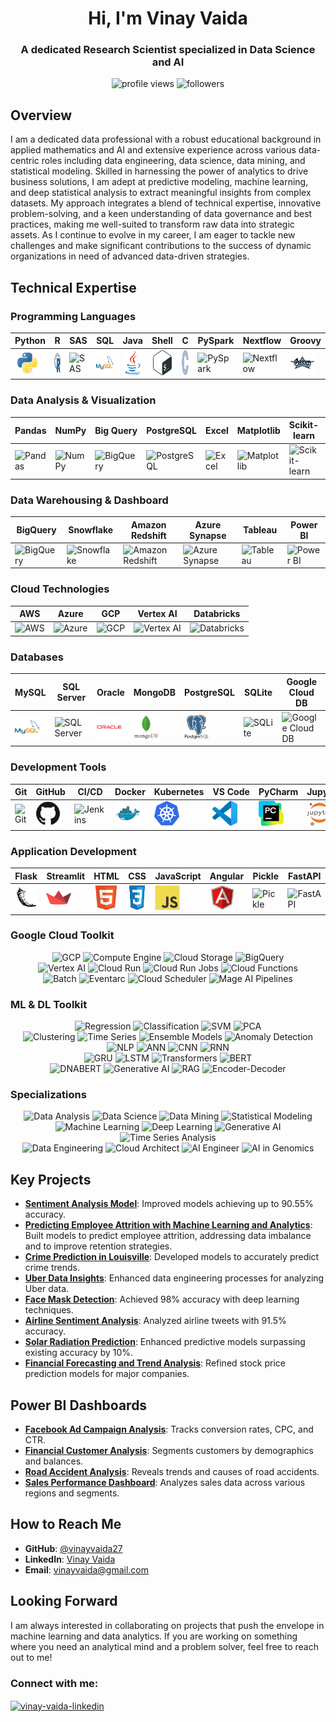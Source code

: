 <h1 align="center">Hi, I'm Vinay Vaida</h1>

<h3 align="center">A dedicated Research Scientist specialized in Data Science and AI</h3>

<p align="center">
  <img src="https://komarev.com/ghpvc/?username=vinayvaida27&label=Profile%20views&color=0e75b6&style=flat" alt="profile views" />
  <img src="https://img.shields.io/github/followers/vinayvaida27?label=Follow&style=social" alt="followers" />
</p>

## Overview

I am a dedicated data professional with a robust educational background in applied mathematics and AI and extensive experience across various data-centric roles including data engineering, data science, data mining, and statistical modeling. Skilled in harnessing the power of analytics to drive business solutions, I am adept at predictive modeling, machine learning, and deep statistical analysis to extract meaningful insights from complex datasets. My approach integrates a blend of technical expertise, innovative problem-solving, and a keen understanding of data governance and best practices, making me well-suited to transform raw data into strategic assets. As I continue to evolve in my career, I am eager to tackle new challenges and make significant contributions to the success of dynamic organizations in need of advanced data-driven strategies.

## Technical Expertise
### Programming Languages
| Python | R | SAS | SQL | Java | Shell | C | PySpark | Nextflow | Groovy |
|--------|---|-----|-----|------|-------|---|---------|----------|--------|
| <img src="https://raw.githubusercontent.com/devicons/devicon/master/icons/python/python-original.svg" alt="Python" width="40" height="40"/> | <img src="https://raw.githubusercontent.com/devicons/devicon/master/icons/r/r-original.svg" alt="R" width="40" height="40"/> | <img src="https://upload.wikimedia.org/wikipedia/commons/5/58/SAS_logo_horiz.svg" alt="SAS" width="40" height="40"/> | <img src="https://raw.githubusercontent.com/devicons/devicon/master/icons/mysql/mysql-original-wordmark.svg" alt="SQL" width="40" height="40"/> | <img src="https://raw.githubusercontent.com/devicons/devicon/master/icons/java/java-original.svg" alt="Java" width="40" height="40"/> | <img src="https://raw.githubusercontent.com/devicons/devicon/master/icons/bash/bash-original.svg" alt="Shell" width="40" height="40"/> | <img src="https://raw.githubusercontent.com/devicons/devicon/master/icons/c/c-original.svg" alt="C" width="40" height="40"/> | <img src="https://raw.githubusercontent.com/devicons/devicon/master/icons/apache_spark/apache_spark-original.svg" alt="PySpark" width="40" height="40"/> | <img src="https://upload.wikimedia.org/wikipedia/commons/6/60/Nextflow_logo.png" alt="Nextflow" width="40" height="40"/> | <img src="https://raw.githubusercontent.com/devicons/devicon/master/icons/groovy/groovy-original.svg" alt="Groovy" width="40" height="40"/> |

### Data Analysis & Visualization
| Pandas | NumPy | Big&nbsp;Query | PostgreSQL | Excel | Matplotlib | Scikit-learn | Stats&nbsp;Models | ggplot2 |
|--------|-------|--------------|------------|-------|------------|--------------|------------------|---------|
| <img src="https://cdn.jsdelivr.net/gh/devicons/devicon/icons/pandas/pandas-original.svg" alt="Pandas" width="40" height="40"/> | <img src="https://cdn.jsdelivr.net/gh/devicons/devicon/icons/numpy/numpy-original.svg" alt="NumPy" width="40" height="40"/> | <img src="https://www.vectorlogo.zone/logos/google_bigquery/google_bigquery-icon.svg" alt="BigQuery" width="40" height="40"/> | <img src="https://cdn.jsdelivr.net/gh/devicons/devicon/icons/postgresql/postgresql-original.svg" alt="PostgreSQL" width="40" height="40"/> | <img src="https://cdn.jsdelivr.net/npm/simple-icons@v11/icons/microsoftexcel.svg" alt="Excel" width="40" height="40"/> | <img src="https://cdn.jsdelivr.net/gh/devicons/devicon/icons/matplotlib/matplotlib-original.svg" alt="Matplotlib" width="40" height="40"/> | <img src="https://cdn.jsdelivr.net/gh/devicons/devicon/icons/scikitlearn/scikitlearn-original.svg" alt="Scikit-learn" width="40" height="40"/> | <img src="https://raw.githubusercontent.com/statsmodels/statsmodels/main/docs/_static/logo.svg" alt="StatsModels" width="40" height="40"/> | <img src="https://cdn.jsdelivr.net/gh/devicons/devicon/icons/r/r-original.svg" alt="ggplot2" width="40" height="40"/> |

### Data Warehousing & Dashboard
| BigQuery | Snowflake | Amazon Redshift | Azure Synapse | Tableau | Power BI |
|----------|-----------|-----------------|--------------|---------|---------|
| <img src="https://www.vectorlogo.zone/logos/google_bigquery/google_bigquery-icon.svg" alt="BigQuery" width="40" height="40"/> | <img src="https://cdn.jsdelivr.net/gh/devicons/devicon/icons/snowflake/snowflake-original.svg" alt="Snowflake" width="40" height="40"/> | <img src="https://upload.wikimedia.org/wikipedia/commons/8/8a/Amazon-Redshift-Logo.svg" alt="Amazon Redshift" width="40" height="40"/> | <img src="https://seeklogo.com/images/A/azure-synapse-analytics-logo-293C57D99E-seeklogo.com.svg" alt="Azure Synapse" width="40" height="40"/> | <img src="https://cdn.jsdelivr.net/gh/devicons/devicon/icons/tableau/tableau-original.svg" alt="Tableau" width="40" height="40"/> | <img src="https://upload.wikimedia.org/wikipedia/commons/c/cf/Power_BI_Logo.svg" alt="Power BI" width="40" height="40"/> |

### Cloud Technologies
| AWS | Azure | GCP | Vertex AI | Databricks |
|-----|-------|-----|-----------|------------|
| <img src="https://cdn.jsdelivr.net/gh/devicons/devicon/icons/amazonwebservices/amazonwebservices-original-wordmark.svg" alt="AWS" width="40" height="40"/> | <img src="https://www.vectorlogo.zone/logos/microsoft_azure/microsoft_azure-icon.svg" alt="Azure" width="40" height="40"/> | <img src="https://cdn.jsdelivr.net/gh/devicons/devicon/icons/googlecloud/googlecloud-original.svg" alt="GCP" width="40" height="40"/> | <img src="https://commons.wikimedia.org/wiki/Special:FilePath/Vertex_AI_Logo.svg" alt="Vertex AI" width="40" height="40"/> | <img src="https://www.vectorlogo.zone/logos/databricks/databricks-icon.svg" alt="Databricks" width="40" height="40"/> |

### Databases
| MySQL | SQL Server | Oracle | MongoDB | PostgreSQL | SQLite | Google Cloud DB |
|-------|-----------|--------|---------|------------|--------|-----------------|
| <img src="https://raw.githubusercontent.com/devicons/devicon/master/icons/mysql/mysql-original-wordmark.svg" alt="MySQL" width="40" height="40"/> | <img src="https://www.svgrepo.com/show/303229/microsoft-sql-server-logo.svg" alt="SQL Server" width="40" height="40"/> | <img src="https://raw.githubusercontent.com/devicons/devicon/master/icons/oracle/oracle-original.svg" alt="Oracle" width="40" height="40"/> | <img src="https://raw.githubusercontent.com/devicons/devicon/master/icons/mongodb/mongodb-original-wordmark.svg" alt="MongoDB" width="40" height="40"/> | <img src="https://raw.githubusercontent.com/devicons/devicon/master/icons/postgresql/postgresql-original-wordmark.svg" alt="PostgreSQL" width="40" height="40"/> | <img src="https://cdn.jsdelivr.net/gh/devicons/devicon/icons/sqlite/sqlite-original.svg" alt="SQLite" width="40" height="40"/> | <img src="https://cdn.jsdelivr.net/gh/devicons/devicon/icons/googlecloud/googlecloud-original.svg" alt="Google Cloud DB" width="40" height="40"/> |



### Development Tools

| Git | GitHub | CI/CD | Docker | Kubernetes | VS&nbsp;Code | PyCharm | Jupyter&nbsp;Notebook |
|-----|--------|----------------------|--------|------------|-------------|---------|----------------------|
| <img src="https://www.vectorlogo.zone/logos/git-scm/git-scm-icon.svg" alt="Git" width="40" height="40"/> | <img src="https://raw.githubusercontent.com/devicons/devicon/master/icons/github/github-original.svg" alt="GitHub" width="40" height="40"/> | <img src="https://www.vectorlogo.zone/logos/jenkins/jenkins-icon.svg" alt="Jenkins" width="40" height="40"/> | <img src="https://raw.githubusercontent.com/devicons/devicon/master/icons/docker/docker-original.svg" alt="Docker" width="40" height="40"/> | <img src="https://raw.githubusercontent.com/devicons/devicon/master/icons/kubernetes/kubernetes-plain.svg" alt="Kubernetes" width="40" height="40"/> | <img src="https://raw.githubusercontent.com/devicons/devicon/master/icons/vscode/vscode-original.svg" alt="VS Code" width="40" height="40"/> | <img src="https://raw.githubusercontent.com/devicons/devicon/master/icons/pycharm/pycharm-original.svg" alt="PyCharm" width="40" height="40"/> | <img src="https://raw.githubusercontent.com/devicons/devicon/master/icons/jupyter/jupyter-original-wordmark.svg" alt="Jupyter Notebook" width="40" height="40"/> |




### Application Development
| Flask | Streamlit | HTML | CSS | JavaScript | Angular | Pickle | FastAPI |
|-------|-----------|------|-----|------------|---------|--------|---------|
| <img src="https://raw.githubusercontent.com/devicons/devicon/master/icons/flask/flask-original.svg" alt="Flask" width="40" height="40"/> | <img src="https://raw.githubusercontent.com/devicons/devicon/master/icons/streamlit/streamlit-original.svg" alt="Streamlit" width="40" height="40"/> | <img src="https://raw.githubusercontent.com/devicons/devicon/master/icons/html5/html5-original.svg" alt="HTML" width="40" height="40"/> | <img src="https://raw.githubusercontent.com/devicons/devicon/master/icons/css3/css3-original.svg" alt="CSS" width="40" height="40"/> | <img src="https://raw.githubusercontent.com/devicons/devicon/master/icons/javascript/javascript-original.svg" alt="JavaScript" width="40" height="40"/> | <img src="https://raw.githubusercontent.com/devicons/devicon/master/icons/angularjs/angularjs-original.svg" alt="Angular" width="40" height="40"/> | <img src="https://img.shields.io/badge/Pickle-Python-3776AB?style=for-the-badge&logo=python&logoColor=white" alt="Pickle" width="90" height="40"/> | <img src="https://img.shields.io/badge/FastAPI-005571?style=for-the-badge&logo=fastapi&logoColor=white" alt="FastAPI" width="90" height="40"/> |


### Google Cloud Toolkit
<!-- Google Cloud Toolkit — neatly arranged 4 × 4 grid -->
<p align="center" class="cloud-badges">
  <!-- Row 1 -->
  <img src="https://img.shields.io/badge/GCP-Platform-4285F4?style=for-the-badge" alt="GCP"/>
  <img src="https://img.shields.io/badge/Compute%20Engine-VM-0F9D58?style=for-the-badge" alt="Compute Engine"/>
  <img src="https://img.shields.io/badge/Cloud%20Storage-Bucket-DB4437?style=for-the-badge" alt="Cloud Storage"/>
  <img src="https://img.shields.io/badge/BigQuery-Analytics-673AB7?style=for-the-badge" alt="BigQuery"/>

  <br/>

  <!-- Row 2 -->
  <img src="https://img.shields.io/badge/Vertex%20AI-ML%20Ops-FF7043?style=for-the-badge" alt="Vertex AI"/>
  <img src="https://img.shields.io/badge/Cloud%20Run-Serverless-4285F4?style=for-the-badge" alt="Cloud Run"/>
  <img src="https://img.shields.io/badge/Cloud%20Run%20Jobs-Batch-0F9D58?style=for-the-badge" alt="Cloud Run Jobs"/>
  <img src="https://img.shields.io/badge/Cloud%20Functions-Event--Driven-DB4437?style=for-the-badge" alt="Cloud Functions"/>

  <br/>

  <!-- Row 3 -->
  <img src="https://img.shields.io/badge/Batch-Workloads-FF7043?style=for-the-badge" alt="Batch"/>
  <img src="https://img.shields.io/badge/Eventarc-Triggers-673AB7?style=for-the-badge" alt="Eventarc"/>
  <img src="https://img.shields.io/badge/Cloud%20Scheduler-Cron-4285F4?style=for-the-badge" alt="Cloud Scheduler"/>
  <img src="https://img.shields.io/badge/Mage%20AI-Pipelines-34A853?style=for-the-badge" alt="Mage AI Pipelines"/>
</p>


### ML & DL Toolkit
<!-- Algorithms & Architectures — 4 × 4 badge grid -->
<p align="center" class="ml-dl-badges">
  <!-- Row 1 -->
  <img src="https://img.shields.io/badge/Regression-Model-4C51BF?style=for-the-badge" alt="Regression"/>
  <img src="https://img.shields.io/badge/Classification-Model-2B6CB0?style=for-the-badge" alt="Classification"/>
  <img src="https://img.shields.io/badge/SVM-Kernel-2F855A?style=for-the-badge" alt="SVM"/>
  <img src="https://img.shields.io/badge/PCA-Dimensionality-805AD5?style=for-the-badge" alt="PCA"/>

  <br/>

  <!-- Row 2 -->
  <img src="https://img.shields.io/badge/Clustering-K%20Means-38A169?style=for-the-badge" alt="Clustering"/>
  <img src="https://img.shields.io/badge/Time%20Series-Forecast-D69E2E?style=for-the-badge" alt="Time Series"/>
  <img src="https://img.shields.io/badge/Ensemble-Boosting-C05621?style=for-the-badge" alt="Ensemble Models"/>
  <img src="https://img.shields.io/badge/Anomaly%20Detection-Outliers-DD6B20?style=for-the-badge" alt="Anomaly Detection"/>

  <br/>

  <!-- Row 3 -->
  <img src="https://img.shields.io/badge/NLP-Text-3182CE?style=for-the-badge" alt="NLP"/>
  <img src="https://img.shields.io/badge/ANN-Feedforward-805AD5?style=for-the-badge" alt="ANN"/>
  <img src="https://img.shields.io/badge/CNN-Convolutional-4A5568?style=for-the-badge" alt="CNN"/>
  <img src="https://img.shields.io/badge/RNN-Recurrent-2D3748?style=for-the-badge" alt="RNN"/>

  <br/>

  <!-- Row 4 -->
  <img src="https://img.shields.io/badge/GRU-Gated-319795?style=for-the-badge" alt="GRU"/>
  <img src="https://img.shields.io/badge/LSTM-Long%20Short-38B2AC?style=for-the-badge" alt="LSTM"/>
  <img src="https://img.shields.io/badge/Transformers-Attention-9B2C2C?style=for-the-badge" alt="Transformers"/>
  <img src="https://img.shields.io/badge/BERT-Language-742A2A?style=for-the-badge" alt="BERT"/>

  <br/>

  <!-- Row 5 -->
  <img src="https://img.shields.io/badge/DNABERT-Genomics-6B46C1?style=for-the-badge" alt="DNABERT"/>
  <img src="https://img.shields.io/badge/Generative%20AI-Synthesis-ED8936?style=for-the-badge" alt="Generative AI"/>
  <img src="https://img.shields.io/badge/RAG-Retrieval-ED64A6?style=for-the-badge" alt="RAG"/>
  <img src="https://img.shields.io/badge/Encoder--Decoder-Seq2Seq-4FD1C5?style=for-the-badge" alt="Encoder-Decoder"/>
</p>




### Specializations
<p align="center">
  <!-- Row 1 -->
  <img src="https://img.shields.io/badge/Data%20Analysis-2563EB?style=for-the-badge&logo=data-analytics&logoColor=white" alt="Data Analysis"/>
  <img src="https://img.shields.io/badge/Data%20Science-0EA5E9?style=for-the-badge&logo=data-science&logoColor=white" alt="Data Science"/>
  <img src="https://img.shields.io/badge/Data%20Mining-10B981?style=for-the-badge&logo=data-mining&logoColor=white" alt="Data Mining"/>
  <img src="https://img.shields.io/badge/Statistical%20Modeling-059669?style=for-the-badge&logo=statistics&logoColor=white" alt="Statistical Modeling"/>

  <br/>

  <!-- Row 2 -->
  <img src="https://img.shields.io/badge/Machine%20Learning-F59E0B?style=for-the-badge&logo=machine-learning&logoColor=white" alt="Machine Learning"/>
  <img src="https://img.shields.io/badge/Deep%20Learning-E11D48?style=for-the-badge&logo=deep-learning&logoColor=white" alt="Deep Learning"/>
  <img src="https://img.shields.io/badge/Generative%20AI-DB2777?style=for-the-badge&logo=ai&logoColor=white" alt="Generative AI"/>
  <img src="https://img.shields.io/badge/Time%20Series%20Analysis-007ACC?style=for-the-badge&logo=time-series&logoColor=white" alt="Time Series Analysis"/>

  <br/>

  <!-- Row 3 -->
  <img src="https://img.shields.io/badge/Data%20Engineering-FF5733?style=for-the-badge&logo=data-engineering&logoColor=white" alt="Data Engineering"/>
  <img src="https://img.shields.io/badge/Cloud%20Architect-8B5CF6?style=for-the-badge&logo=google-cloud&logoColor=white" alt="Cloud Architect"/>
  <img src="https://img.shields.io/badge/AI%20Engineer-6366F1?style=for-the-badge&logo=ai-engineer&logoColor=white" alt="AI Engineer"/>
  <img src="https://img.shields.io/badge/AI%20in%20Genomics-A855F7?style=for-the-badge&logo=genomics&logoColor=white" alt="AI in Genomics"/>
</p>





## Key Projects

- [**Sentiment Analysis Model**](https://github.com/vinayvaida27/Sentimental-Analysis): Improved models achieving up to 90.55% accuracy.
- [**Predicting Employee Attrition with Machine Learning and Analytics**](https://github.com/vinayvaida27/Predicting-Employee-Attrition-with-Machine-Learning-and-Analytics): Built models to predict employee attrition, addressing data imbalance and to improve retention strategies.
- [**Crime Prediction in Louisville**](https://github.com/vinayvaida27/Crime-Analysis-in-Louisville-KY): Developed models to accurately predict crime trends.
- [**Uber Data Insights**](https://github.com/vinayvaida27/UberData-Insights-Analyzing-Uber-Data-with-Mage-Pipeline-and-BigQuery): Enhanced data engineering processes for analyzing Uber data.
- [**Face Mask Detection**](https://github.com/vinayvaida27/Real-Time-Face-Mask-Detection-using-Deep-Learning-and-OpenCV): Achieved 98% accuracy with deep learning techniques.
- [**Airline Sentiment Analysis**](https://github.com/vinayvaida27/SENTIMENT-ANALYSIS-OF-AIRLINE-TWEETS): Analyzed airline tweets with 91.5% accuracy.
- [**Solar Radiation Prediction**](https://github.com/vinayvaida27/Solar-Radiation-Prediction): Enhanced predictive models surpassing existing accuracy by 10%.
- [**Financial Forecasting and Trend Analysis**](https://github.com/vinayvaida27/Financial-Forecasting-and-Trend-Analysis): Refined stock price prediction models for major companies.

## Power BI Dashboards
- [**Facebook Ad Campaign Analysis**](https://github.com/vinayvaida27/PowerBI/blob/main/FaceBook%20Ad%20Camapign%20analysis/Facebook%20Ad%20Camapign%20Analysis.png): Tracks conversion rates, CPC, and CTR.
- [**Financial Customer Analysis**](https://github.com/vinayvaida27/PowerBI/blob/main/Financial%20Customer%20Analysis/Financial%20Customer%20Analysis.png): Segments customers by demographics and balances.
- [**Road Accident Analysis**](https://github.com/vinayvaida27/PowerBI/blob/main/Road%20Accident%20Analysis/Road%20Accident%20Analysis.png): Reveals trends and causes of road accidents.
- [**Sales Performance Dashboard**](https://github.com/vinayvaida27/PowerBI/blob/main/Sales%20Performance%20Dashboard/Sales%20Performance%20Dashboard.png): Analyzes sales data across various regions and segments.

## How to Reach Me

- **GitHub**: [@vinayvaida27](https://github.com/vinayvaida27)
- **LinkedIn**: [Vinay Vaida](https://www.linkedin.com/in/vinayvaida/)
- **Email**: [vinayvaida@gmail.com](mailto:vinayvaida@gmail.com)

## Looking Forward

I am always interested in collaborating on projects that push the envelope in machine learning and data analytics. If you are working on something where you need an analytical mind and a problem solver, feel free to reach out to me!

<h3 align="left">Connect with me:</h3>
<p align="left">
  <a href="https://www.linkedin.com/in/vinayvaida/" target="blank"><img align="center" src="https://img.icons8.com/color/48/000000/linkedin.png" alt="vinay-vaida-linkedin" width="40px" /></a>
</p>
